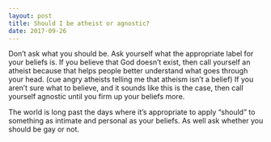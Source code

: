```yaml
---
layout: post
title: Should I be atheist or agnostic?
date: 2017-09-26
---
```


<p>Don’t ask what you should be. Ask yourself what the appropriate label for your beliefs is. If you believe that God doesn’t exist, then call yourself an atheist because that helps people better understand what goes through your head. (cue angry atheists telling me that atheism isn’t a belief) If you aren’t sure what to believe, and it sounds like this is the case, then call yourself agnostic until you firm up your beliefs more.</p><p>The world is long past the days where it’s appropriate to apply “should” to something as intimate and personal as your beliefs. As well ask whether you should be gay or not.</p>
